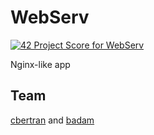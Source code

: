 # WebServ

[![42 Project Score for WebServ](https://42-project-badge.glitch.me/users/badam/project/webserv)](https://projects.intra.42.fr/projects/webserv/projects_users/2505230)

Nginx-like app

## Team

[cbertran](https://profile.intra.42.fr/users/cbertran) and [badam](https://profile.intra.42.fr/users/badam)
